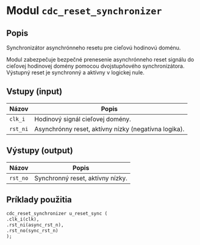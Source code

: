 # Modul `cdc_reset_synchronizer`

## Popis

Synchronizátor asynchrónneho resetu pre cieľovú hodinovú doménu.

Modul zabezpečuje bezpečné prenesenie asynchrónneho reset signálu
do cieľovej hodinovej domény pomocou dvojstupňového synchronizátora.
Výstupný reset je synchronný a aktívny v logickej nule.

## Vstupy (input)

| Názov | Popis |
|-------|--------|
| `clk_i` | Hodinový signál cieľovej domény. |
| `rst_ni` | Asynchrónny reset, aktívny nízky (negatívna logika). |

## Výstupy (output)

| Názov | Popis |
|-------|--------|
| `rst_no` | Synchronný reset, aktívny nízky. |

## Príklady použitia

```systemverilog
cdc_reset_synchronizer u_reset_sync (
.clk_i(clk),
.rst_ni(async_rst_n),
.rst_no(sync_rst_n)
);
```

